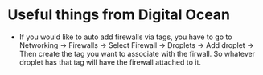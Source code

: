 # Useful things from Digital Ocean

* If you would like to auto add firewalls via tags, you have to go to Networking -> Firewalls -> Select Firewall -> Droplets -> Add droplet -> Then create the tag you want to associate with the firwall. So whatever droplet has that tag will have the firewall attached to it.